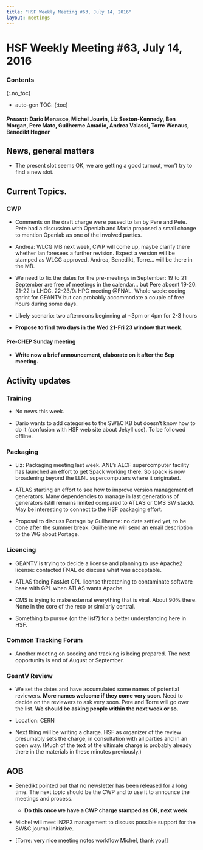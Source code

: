 ```yaml
---
title: "HSF Weekly Meeting #63, July 14, 2016"
layout: meetings
---
```


# HSF Weekly Meeting #63, July 14, 2016

### Contents

{:.no_toc}

- auto-gen TOC: {:toc}

#### _Present_: Dario Menasce, Michel Jouvin, Liz Sexton-Kennedy, Ben Morgan, Pere Mato, Guilherme Amadio, Andrea Valassi, Torre Wenaus, Benedikt Hegner

## News, general matters

- The present slot seems OK, we are getting a good turnout, won’t try to find a
  new slot.

## Current Topics.

### CWP

- Comments on the draft charge were passed to Ian by Pere and Pete. Pete had a
  discussion with Openlab and Maria proposed a small change to mention Openlab
  as one of the involved parties.

- Andrea: WLCG MB next week, CWP will come up, maybe clarify there whether Ian
  foresees a further revision. Expect a version will be stamped as WLCG
  approved. Andrea, Benedikt, Torre… will be there in the MB.

- We need to fix the dates for the pre-meetings in September: 19 to 21 September
  are free of meetings in the calendar… but Pere absent 19-20. 21-22 is LHCC.
  22-23/9: HPC meeting @FNAL. Whole week: coding sprint for GEANTV but can
  probably accommodate a couple of free hours during some days.

- Likely scenario: two afternoons beginning at ~3pm or 4pm for 2-3 hours

- **Propose to find two days in the Wed 21-Fri 23 window that week.**

#### Pre-CHEP Sunday meeting

- **Write now a brief announcement, elaborate on it after the Sep meeting.**

## Activity updates

### Training

- No news this week.

- Dario wants to add categories to the SW&C KB but doesn’t know how to do it
  (confusion with HSF web site about Jekyll use). To be followed offline.

### Packaging

- Liz: Packaging meeting last week. ANL’s ALCF supercomputer facility has
  launched an effort to get Spack working there. So spack is now broadening
  beyond the LLNL supercomputers where it originated.

- ATLAS starting an effort to see how to improve version management of
  generators. Many dependencies to manage in last generations of generators
  (still remains limited compared to ATLAS or CMS SW stack). May be interesting
  to connect to the HSF packaging effort.

- Proposal to discuss Portage by Guilherme: no date settled yet, to be done
  after the summer break. Guilherme will send an email description to the WG
  about Portage.

### Licencing

- GEANTV is trying to decide a license and planning to use Apache2 license:
  contacted FNAL do discuss what was acceptable.

- ATLAS facing FastJet GPL license threatening to contaminate software base with
  GPL when ATLAS wants Apache.

- CMS is trying to make external everything that is viral. About 90% there. None
  in the core of the reco or similarly central.

- Something to pursue (on the list?) for a better understanding here in HSF.

### Common Tracking Forum

- Another meeting on seeding and tracking is being prepared. The next
  opportunity is end of August or September.

### GeantV Review

- We set the dates and have accumulated some names of potential reviewers.
  **More names welcome if they come very soon**. Need to decide on the reviewers
  to ask very soon. Pere and Torre will go over the list. **We should be asking
  people within the next week or so.**

- Location: CERN

- Next thing will be writing a charge. HSF as organizer of the review presumably
  sets the charge, in consultation with all parties and in an open way. (Much of
  the text of the ultimate charge is probably already there in the materials in
  these minutes previously.)

## AOB

- Benedikt pointed out that no newsletter has been released for a long time. The
  next topic should be the CWP and to use it to announce the meetings and
  process.

  - **Do this once we have a CWP charge stamped as OK, next week.**

- Michel will meet IN2P3 management to discuss possible support for the SW&C
  journal initiative.

- [Torre: very nice meeting notes workflow Michel, thank you!]
